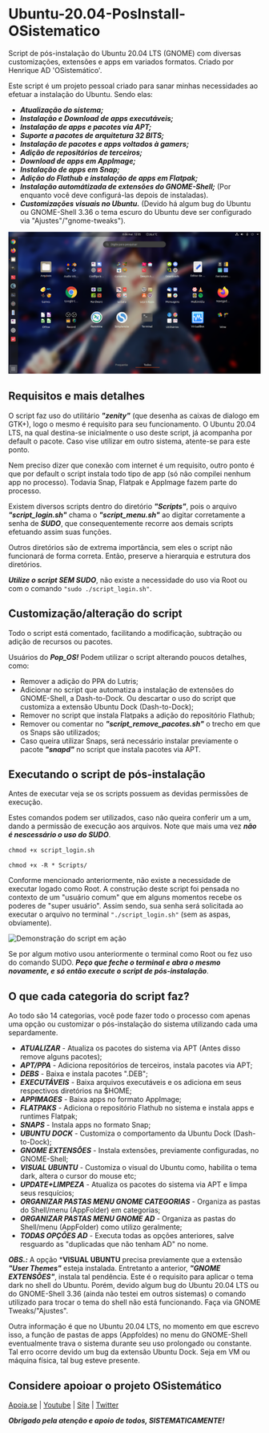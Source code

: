 # Ubuntu-20.04-PosInstall-OSistematico
Script de pós-instalação do Ubuntu 20.04 LTS (GNOME) com diversas customizações, extensões e apps em variados formatos. Criado  por Henrique AD 'OSistemático'.



Este script é um projeto pessoal criado para sanar minhas necessidades ao efetuar a instalação do Ubuntu. Sendo elas:

* ***Atualização do sistema;***
* ***Instalação e Download de apps executáveis;***
* ***Instalação de apps e pacotes via APT;***
* ***Suporte a pacotes de arquitetura 32 BITS;***
* ***Instalação de pacotes e apps voltados à gamers;***
* ***Adição de repositórios de terceiros;***
* ***Download de apps em AppImage;***
* ***Instalação de apps em Snap;***
* ***Adição do Flathub e instalação de apps em Flatpak;***
* ***Instalação automátizada de extensões do GNOME-Shell;*** (Por enquanto você deve configurá-las depois de instaladas).
* ***Customizações visuais no Ubuntu.*** (Devido há algum bug do Ubuntu ou GNOME-Shell 3.36 o tema escuro do Ubuntu deve ser configurado via "Ajustes"/"gnome-tweaks").



![Ubuntu 20.04 LTS com GNOME-Shell personalizado](https://github.com/HenriqueAD7/Ubuntu-20.04-PosInstall-OSistematico/blob/master/Imagens_Apresenta%C3%A7%C3%A3o/imagem_GNOME_Shell.png)



## Requisitos e mais detalhes

O script faz uso do utilitário ***"zenity"*** (que desenha as caixas de dialogo em GTK+), logo o mesmo é requisito para seu funcionamento. O Ubuntu 20.04 LTS, na qual destina-se inicialmente o uso deste script, já acompanha por default o pacote. Caso vise utilizar em outro sistema, atente-se para este ponto.

Nem preciso dizer que conexão com internet é um requisito, outro ponto é que por default o script instala todo tipo de app (só não compilei nenhum app no processo). Todavia Snap, Flatpak e AppImage fazem parte do processo.

Existem diversos scripts dentro do diretório ***"Scripts"***, pois o arquivo ***"script_login.sh"*** chama o ***"script_menu.sh"*** ao digitar corretamente a senha de ***SUDO***, que consequentemente recorre aos demais scripts efetuando assim suas funções.

Outros diretórios são de extrema importância, sem eles o script não funcionará de forma correta. Então, preserve a hierarquia e estrutura dos diretórios.

***Utilize o script SEM SUDO***, não existe a necessidade do uso via Root ou com o comando ```"sudo ./script_login.sh"```. 



## Customização/alteração do script

Todo o script está comentado, facilitando a modificação, subtração ou adição de recursos ou pacotes.

Usuários do ***Pop_OS!*** Podem utilizar o script alterando poucos detalhes, como:
* Remover a adição do PPA do Lutris;
* Adicionar no script que automatiza a instalação de extensões do GNOME-Shell, a Dash-to-Dock. Ou descartar o uso do script que customiza a extensão Ubuntu Dock (Dash-to-Dock);
* Remover no script que instala Flatpaks a adição do repositório Flathub;
* Remover ou comentar no ***"script_remove_pacotes.sh"*** o trecho em que os Snaps são utilizados;
* Caso queira utilizar Snaps, será necessário instalar previamente o pacote ***"snapd"*** no script que instala pacotes via APT.



## Executando o script de pós-instalação

Antes de executar veja se os scripts possuem as devidas permissões de execução. 

Estes comandos podem ser utilizados, caso não queira conferir um a um, dando a permissão de execução aos arquivos. Note que mais uma vez ***não é nescessário o uso do SUDO***.

```
chmod +x script_login.sh
```
```
chmod +x -R * Scripts/
```

Conforme mencionado anteriormente, não existe a necessidade de executar logado como Root. A construção deste script foi pensada no contexto de um "usuário comum" que em alguns momentos recebe os poderes de "super usuário". Assim sendo, sua senha será solicitada ao executar o arquivo no terminal ```"./script_login.sh"``` (sem as aspas, obviamente).

![Demonstração do script em ação](https://github.com/HenriqueAD7/Ubuntu-20.04-PosInstall-OSistematico/blob/master/Imagens_Apresenta%C3%A7%C3%A3o/imagem_apresenta%C3%A7%C3%A3o.gif)

Se por algum motivo usou anteriormente o terminal como Root ou fez uso do comando SUDO. ***Peço que feche o terminal e abra o mesmo novamente, e só então execute o script de pós-instalação***.



## O que cada categoria do script faz?

Ao todo são 14 categorias, você pode fazer todo o processo com apenas uma opção ou customizar o pós-instalação do sistema utilizando cada uma separdamente.

* ***ATUALIZAR***      - Atualiza os pacotes do sistema via APT (Antes disso remove alguns pacotes);
* ***APT/PPA***        - Adiciona repositórios de terceiros, instala pacotes via APT;
* ***DEBS***           - Baixa e instala pacotes ".DEB";
* ***EXECUTÁVEIS***    - Baixa arquivos executáveis e os adiciona em seus respectivos diretórios na $HOME;
* ***APPIMAGES***      - Baixa apps no formato AppImage;
* ***FLATPAKS***       - Adiciona o repositório Flathub no sistema e instala apps e runtimes Flatpak;
* ***SNAPS***          - Instala apps no formato Snap;
* ***UBUNTU DOCK***    - Customiza o comportamento da Ubuntu Dock (Dash-to-Dock);
* ***GNOME EXTENSÕES*** - Instala extensões, previamente configuradas, no GNOME-Shell;
* ***VISUAL UBUNTU*** - Customiza o visual do Ubuntu como, habilita o tema dark, altera o cursor do mouse etc;
* ***UPDATE+LIMPEZA*** - Atualiza os pacotes do sistema via APT e limpa seus resquícios;
* ***ORGANIZAR PASTAS MENU GNOME CATEGORIAS*** - Organiza as pastas do Shell/menu (AppFolder) em categorias;
* ***ORGANIZAR PASTAS MENU GNOME AD*** - Organiza as pastas do Shell/menu (AppFolder) como utilizo geralmente;
* ***TODAS OPÇÕES AD*** - Executa todas as opções anteriores, salve resguardo as "duplicadas que não tenham AD" no nome.

***OBS.:*** A opção ***VISUAL UBUNTU** precisa previamente que a extensão ***"User Themes"*** esteja instalada. Entretanto a anterior, ***"GNOME EXTENSÕES"***, instala tal pendência. Este é o requisito para aplicar o tema dark no shell do Ubuntu. Porém, devido algum bug do Ubuntu 20.04 LTS ou do GNOME-Shell 3.36 (ainda não testei em outros sistemas) o comando utilizado para trocar o tema do shell não está funcionando. Faça via GNOME Tweaks/"Ajustes".

Outra informação é que no Ubuntu 20.04 LTS, no momento em que escrevo isso, a função de pastas de apps (Appfoldes) no menu do GNOME-Shell eventualmente trava o sistema durante seu uso prolongado ou constante. Tal erro ocorre devido um bug da extensão Ubuntu Dock. Seja em VM ou máquina física, tal bug esteve presente.



## Considere apoioar o projeto OSistemático

[Apoia.se](https://apoia.se/osistematico) |
[Youtube](https://www.youtube.com/OSistematico) |
[Site](http://www.osistematico.com.br/) |
[Twitter](https://twitter.com/henriquead7)

***Obrigado pela atenção e apoio de todos, SISTEMATICAMENTE!***


